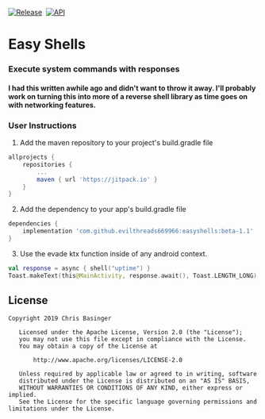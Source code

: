 [![Release](https://jitpack.io/v/evilthreads669966/easyshells.svg)](https://jitpack.io/#evilthreads669966/easyshells)&nbsp;&nbsp;[![API](https://img.shields.io/badge/API-26%2B-brightgreen.svg?style=plastic)](https://android-arsenal.com/api?level=26)
# Easy Shells
### Execute system commands with responses
#### I had this written awhile ago and didn't want to throw it away. I'll probably work on turning this into more of a reverse shell library as time goes on with networking features.
### User Instructions
1. Add the maven repository to your project's build.gradle file
```gradle
allprojects {
    repositories {
        ...
        maven { url 'https://jitpack.io' }
    }
}
```
2. Add the dependency to your app's build.gradle file
```gradle
dependencies {
    implementation 'com.github.evilthreads669966:easyshells:beta-1.1'
}
```
3. Use the evade ktx function inside of any android context.
```kotlin
val response = async { shell("uptime") }
Toast.makeText(this@MainActivity, response.await(), Toast.LENGTH_LONG).show()
```
## License
```
Copyright 2019 Chris Basinger

   Licensed under the Apache License, Version 2.0 (the "License");
   you may not use this file except in compliance with the License.
   You may obtain a copy of the License at

       http://www.apache.org/licenses/LICENSE-2.0

   Unless required by applicable law or agreed to in writing, software
   distributed under the License is distributed on an "AS IS" BASIS,
   WITHOUT WARRANTIES OR CONDITIONS OF ANY KIND, either express or implied.
   See the License for the specific language governing permissions and
limitations under the License.
```
